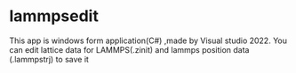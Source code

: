 # lammpsedit

This app is windows form application(C#) ,made by Visual studio 2022.
You can edit lattice data for LAMMPS(.zinit) and lammps position data (.lammpstrj) to save it
